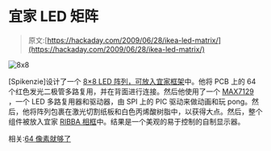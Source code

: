 # 宜家 LED 矩阵

> 原文:[https://hackaday.com/2009/06/28/ikea-led-matrix/](https://hackaday.com/2009/06/28/ikea-led-matrix/)

![8x8](../Images/155fa6dee052a87adb51fe623fa835e6.png "8x8")

[Spikenzie]设计了一个 [8×8 LED 阵列，可放入宜家框架](http://www.spikenzielabs.com/SpikenzieLabs/8x8.html)中。他将 PCB 上的 64 个红色发光二极管多路复用，并在背面进行连接。然后他使用了一个 [MAX7129](http://www.maxim-ic.com/quick_view2.cfm/qv_pk/1339) ，一个 LED 多路复用器和驱动器，由 SPI 上的 PIC 驱动来做动画和玩 pong。然后，他将阵列包裹在激光切割纸板和白色丙烯酸树脂中，以获得大点。然后，整个组件被放入宜家 [RIBBA 相框](http://www.ikea.com/us/en/catalog/products/80078269)中。结果是一个美观的易于控制的自制显示器。

相关:[64 像素就够了](http://hackaday.com/2009/03/21/64pixels-are-enough/)